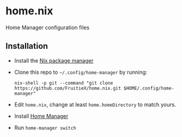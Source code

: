 # home.nix
Home Manager configuration files

## Installation

- Install the [Nix package manager](https://nixos.org/download.html#nix-quick-install)
- Clone this repo to `~/.config/home-manager` by running:

  ```
  nix-shell -p git --command "git clone https://github.com/FruitieX/home.nix.git $HOME/.config/home-manager"
  ```

- Edit `home.nix`, change at least `home.homeDirectory` to match yours.

- Install [Home Manager](https://github.com/nix-community/home-manager#installation)

- Run `home-manager switch`